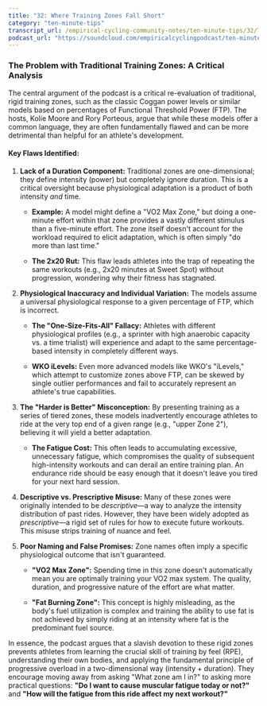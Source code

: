 ```yaml
---
title: "32: Where Training Zones Fall Short"
category: "ten-minute-tips"
transcript_url: /empirical-cycling-community-notes/ten-minute-tips/32/TMT32 training zones (transcribed on 11-Aug-2025 11-43-37).txt
podcast_url: "https://soundcloud.com/empiricalcyclingpodcast/ten-minute-tips-32-where-training-zones-fall-short"
---
```



### The Problem with Traditional Training Zones: A Critical Analysis

The central argument of the podcast is a critical re-evaluation of traditional, rigid training zones, such as the classic Coggan power levels or similar models based on percentages of Functional Threshold Power (FTP). The hosts, Kolie Moore and Rory Porteous, argue that while these models offer a common language, they are often fundamentally flawed and can be more detrimental than helpful for an athlete's development.

#### Key Flaws Identified:

1.  **Lack of a Duration Component:** Traditional zones are one-dimensional; they define intensity (power) but completely ignore duration. This is a critical oversight because physiological adaptation is a product of both intensity _and_ time.
    
    -   **Example:** A model might define a "VO2 Max Zone," but doing a one-minute effort within that zone provides a vastly different stimulus than a five-minute effort. The zone itself doesn't account for the workload required to elicit adaptation, which is often simply "do more than last time."
        
    -   **The 2x20 Rut:** This flaw leads athletes into the trap of repeating the same workouts (e.g., 2x20 minutes at Sweet Spot) without progression, wondering why their fitness has stagnated.
        
2.  **Physiological Inaccuracy and Individual Variation:** The models assume a universal physiological response to a given percentage of FTP, which is incorrect.
    
    -   **The "One-Size-Fits-All" Fallacy:** Athletes with different physiological profiles (e.g., a sprinter with high anaerobic capacity vs. a time trialist) will experience and adapt to the same percentage-based intensity in completely different ways.
        
    -   **WKO iLevels:** Even more advanced models like WKO's "iLevels," which attempt to customize zones above FTP, can be skewed by single outlier performances and fail to accurately represent an athlete's true capabilities.
        
3.  **The "Harder is Better" Misconception:** By presenting training as a series of tiered zones, these models inadvertently encourage athletes to ride at the very top end of a given range (e.g., "upper Zone 2"), believing it will yield a better adaptation.
    
    -   **The Fatigue Cost:** This often leads to accumulating excessive, unnecessary fatigue, which compromises the quality of subsequent high-intensity workouts and can derail an entire training plan. An endurance ride should be easy enough that it doesn't leave you tired for your next hard session.
        
4.  **Descriptive vs. Prescriptive Misuse:** Many of these zones were originally intended to be _descriptive_—a way to analyze the intensity distribution of past rides. However, they have been widely adopted as _prescriptive_—a rigid set of rules for how to execute future workouts. This misuse strips training of nuance and feel.
    
5.  **Poor Naming and False Promises:** Zone names often imply a specific physiological outcome that isn't guaranteed.
    
    -   **"VO2 Max Zone":** Spending time in this zone doesn't automatically mean you are optimally training your VO2 max system. The quality, duration, and progressive nature of the effort are what matter.
        
    -   **"Fat Burning Zone":** This concept is highly misleading, as the body's fuel utilization is complex and training the ability to use fat is not achieved by simply riding at an intensity where fat is the predominant fuel source.
        

In essence, the podcast argues that a slavish devotion to these rigid zones prevents athletes from learning the crucial skill of training by feel (RPE), understanding their own bodies, and applying the fundamental principle of progressive overload in a two-dimensional way (intensity + duration). They encourage moving away from asking "What zone am I in?" to asking more practical questions: **"Do I want to cause muscular fatigue today or not?"** and **"How will the fatigue from this ride affect my next workout?"**